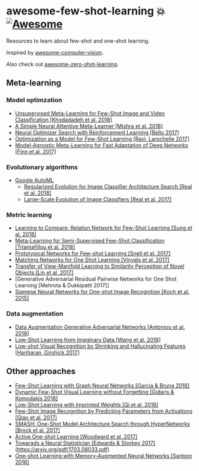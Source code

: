 # awesome-few-shot-learning :boom: [![Awesome](https://cdn.rawgit.com/sindresorhus/awesome/d7305f38d29fed78fa85652e3a63e154dd8e8829/media/badge.svg)](https://github.com/sindresorhus/awesome)
Resources to learn about few-shot and one-shot learning. 

Inspired by [awesome-computer-vision](https://github.com/jbhuang0604/awesome-computer-vision/).

Also check out [awesome-zero-shot-learning](https://github.com/chichilicious/awesome-zero-shot-learning).

## Meta-learning
### Model optimzation
* [Unsupervised Meta-Learning for Few-Shot Image and Video Classification [Khodadadeh et al. 2018]](https://arxiv.org/pdf/1811.11819.pdf)
* [A Simple Neural Attentive Meta-Learner [Mishra et al. 2018]](https://arxiv.org/pdf/1707.03141.pdf)
* [Neural Optimizer Search with Reinforcement Learning [Bello 2017]](https://ai.googleblog.com/2018/03/using-machine-learning-to-discover.html)
* [Optimization as a Model for Few-Shot Learning [Ravi, Larochelle 2017]](https://openreview.net/pdf?id=rJY0-Kcll)
* [Model-Agnostic Meta-Learning for Fast Adaptation of Deep Networks [Finn et al. 2017]](https://arxiv.org/pdf/1703.03400.pdf)

### Evolutionary algorithms
* [Google AutoML](https://ai.googleblog.com/2018/03/using-evolutionary-automl-to-discover.html)
  * [Regularized Evolution for Image Classifier Architecture Search [Real et al. 2018]](https://arxiv.org/abs/1802.01548)
  * [Large-Scale Evolution of Image Classifiers [Real et al. 2017]](https://arxiv.org/abs/1703.01041)


### Metric learning
* [Learning to Compare: Relation Network for Few-Shot Learning [Sung et al. 2018]](https://arxiv.org/pdf/1711.06025.pdf)
* [Meta-Learning for Semi-Supervised Few-Shot Classification [Triantafillou et al. 2018]](https://ai.google/research/pubs/pub46640)
* [Prototypical Networks for Few-shot Learning [Snell et al. 2017]](https://arxiv.org/pdf/1703.05175.pdf)
* [Matching Networks for One Shot Learning [Vinyals et al. 2017]](https://arxiv.org/pdf/1606.04080.pdf)
* [Transfer of View-Manifold Learning to Similarity Perception of Novel Objects [Lin et al. 2017]](https://arxiv.org/pdf/1704.00033.pdf)
* [Generative Adversarial Residual Pairwise Networks for One Shot Learning [Mehrota & Dukkipatti 2017]]
* [Siamese Neural Networks for One-shot Image Recognition [Koch et al. 2015]](https://www.cs.cmu.edu/~rsalakhu/papers/oneshot1.pdf)

### Data augmentation
* [Data Augmentation Generative Adversarial Networks [Antoniou et al. 2018]](https://arxiv.org/pdf/1711.04340.pdf)
* [Low-Shot Learning from Imaginary Data [Wang et al. 2018]](https://arxiv.org/pdf/1801.05401.pdf)
* [Low-shot Visual Recognition by Shrinking and Hallucinating Features [Hariharan, Girshick 2017]](https://arxiv.org/pdf/1606.02819.pdf)

## Other approaches
* [Few-Shot Learning with Graph Neural Networks [Garcia & Bruna 2018]](https://arxiv.org/pdf/1711.04043.pdf)
* [Dynamic Few-Shot Visual Learning without Forgetting [Gidaris & Komodakis 2018]](https://arxiv.org/pdf/1804.09458.pdf)
* [Low-Shot Learning with Imprinted Weights [Qi et al. 2018]](https://arxiv.org/pdf/1712.07136.pdf)
* [Few-Shot Image Recognition by Predicting Parameters from Activations [Qiao et al. 2017]](https://arxiv.org/pdf/1706.03466.pdf)
* [SMASH: One-Shot Model Architecture Search through HyperNetworks [Brock et al. 2017]](https://arxiv.org/pdf/1708.05344.pdf)
* [Active One-shot Learning [Woodward et al. 2017]](https://arxiv.org/pdf/1702.06559.pdf)
* [Towarads a Neural Statistician [Edwards & Storkey 2017]](https://arxiv.org/pdf/1606.02185.pdf)
(https://arxiv.org/pdf/1703.08033.pdf)
* [One-shot Learning with Memory-Augmented Neural Networks [Santoro 2016]](https://arxiv.org/pdf/1605.06065.pdf)

